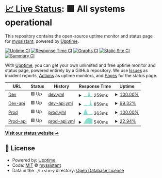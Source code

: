 # [📈 Live Status](https://myssistant.github.io/upptime): <!--live status--> **🟩 All systems operational**

This repository contains the open-source uptime monitor and status page for [myssistant](https://myssistant.github.io/upptime), powered by [Upptime](https://github.com/upptime/upptime).

[![Uptime CI](https://github.com/myssistant/upptime/workflows/Uptime%20CI/badge.svg)](https://github.com/myssistant/upptime/actions?query=workflow%3A%22Uptime+CI%22)
[![Response Time CI](https://github.com/myssistant/upptime/workflows/Response%20Time%20CI/badge.svg)](https://github.com/myssistant/upptime/actions?query=workflow%3A%22Response+Time+CI%22)
[![Graphs CI](https://github.com/myssistant/upptime/workflows/Graphs%20CI/badge.svg)](https://github.com/myssistant/upptime/actions?query=workflow%3A%22Graphs+CI%22)
[![Static Site CI](https://github.com/myssistant/upptime/workflows/Static%20Site%20CI/badge.svg)](https://github.com/myssistant/upptime/actions?query=workflow%3A%22Static+Site+CI%22)
[![Summary CI](https://github.com/myssistant/upptime/workflows/Summary%20CI/badge.svg)](https://github.com/myssistant/upptime/actions?query=workflow%3A%22Summary+CI%22)

With [Upptime](https://upptime.js.org), you can get your own unlimited and free uptime monitor and status page, powered entirely by a GitHub repository. We use [Issues](https://github.com/myssistant/upptime/issues) as incident reports, [Actions](https://github.com/myssistant/upptime/actions) as uptime monitors, and [Pages](https://myssistant.github.io/upptime) for the status page.

<!--start: status pages-->
<!-- This summary is generated by Upptime (https://github.com/upptime/upptime) -->
<!-- Do not edit this manually, your changes will be overwritten -->
<!-- prettier-ignore -->
| URL | Status | History | Response Time | Uptime |
| --- | ------ | ------- | ------------- | ------ |
| <img alt="" src="https://spaces.myssistant.cloud/sites/favicon-32x32.png" height="13"> [Dev](https://dev.myssistant.com) | 🟩 Up | [dev.yml](https://github.com/myssistant/upptime/commits/HEAD/history/dev.yml) | <details><summary><img alt="Response time graph" src="./graphs/dev/response-time-week.png" height="20"> 259ms</summary><br><a href="https://myssistant.github.io/upptime/history/dev"><img alt="Response time 309" src="https://img.shields.io/endpoint?url=https%3A%2F%2Fraw.githubusercontent.com%2Fmyssistant%2Fupptime%2FHEAD%2Fapi%2Fdev%2Fresponse-time.json"></a><br><a href="https://myssistant.github.io/upptime/history/dev"><img alt="24-hour response time 141" src="https://img.shields.io/endpoint?url=https%3A%2F%2Fraw.githubusercontent.com%2Fmyssistant%2Fupptime%2FHEAD%2Fapi%2Fdev%2Fresponse-time-day.json"></a><br><a href="https://myssistant.github.io/upptime/history/dev"><img alt="7-day response time 259" src="https://img.shields.io/endpoint?url=https%3A%2F%2Fraw.githubusercontent.com%2Fmyssistant%2Fupptime%2FHEAD%2Fapi%2Fdev%2Fresponse-time-week.json"></a><br><a href="https://myssistant.github.io/upptime/history/dev"><img alt="30-day response time 309" src="https://img.shields.io/endpoint?url=https%3A%2F%2Fraw.githubusercontent.com%2Fmyssistant%2Fupptime%2FHEAD%2Fapi%2Fdev%2Fresponse-time-month.json"></a><br><a href="https://myssistant.github.io/upptime/history/dev"><img alt="1-year response time 309" src="https://img.shields.io/endpoint?url=https%3A%2F%2Fraw.githubusercontent.com%2Fmyssistant%2Fupptime%2FHEAD%2Fapi%2Fdev%2Fresponse-time-year.json"></a></details> | <details><summary><a href="https://myssistant.github.io/upptime/history/dev">100.00%</a></summary><a href="https://myssistant.github.io/upptime/history/dev"><img alt="All-time uptime 100.00%" src="https://img.shields.io/endpoint?url=https%3A%2F%2Fraw.githubusercontent.com%2Fmyssistant%2Fupptime%2FHEAD%2Fapi%2Fdev%2Fuptime.json"></a><br><a href="https://myssistant.github.io/upptime/history/dev"><img alt="24-hour uptime 100.00%" src="https://img.shields.io/endpoint?url=https%3A%2F%2Fraw.githubusercontent.com%2Fmyssistant%2Fupptime%2FHEAD%2Fapi%2Fdev%2Fuptime-day.json"></a><br><a href="https://myssistant.github.io/upptime/history/dev"><img alt="7-day uptime 100.00%" src="https://img.shields.io/endpoint?url=https%3A%2F%2Fraw.githubusercontent.com%2Fmyssistant%2Fupptime%2FHEAD%2Fapi%2Fdev%2Fuptime-week.json"></a><br><a href="https://myssistant.github.io/upptime/history/dev"><img alt="30-day uptime 100.00%" src="https://img.shields.io/endpoint?url=https%3A%2F%2Fraw.githubusercontent.com%2Fmyssistant%2Fupptime%2FHEAD%2Fapi%2Fdev%2Fuptime-month.json"></a><br><a href="https://myssistant.github.io/upptime/history/dev"><img alt="1-year uptime 100.00%" src="https://img.shields.io/endpoint?url=https%3A%2F%2Fraw.githubusercontent.com%2Fmyssistant%2Fupptime%2FHEAD%2Fapi%2Fdev%2Fuptime-year.json"></a></details>
| <img alt="" src="https://spaces.myssistant.cloud/sites/favicon-32x32.png" height="13"> [Dev-api](https://api-dev.myssistant.com/ping) | 🟩 Up | [dev-api.yml](https://github.com/myssistant/upptime/commits/HEAD/history/dev-api.yml) | <details><summary><img alt="Response time graph" src="./graphs/dev-api/response-time-week.png" height="20"> 859ms</summary><br><a href="https://myssistant.github.io/upptime/history/dev-api"><img alt="Response time 710" src="https://img.shields.io/endpoint?url=https%3A%2F%2Fraw.githubusercontent.com%2Fmyssistant%2Fupptime%2FHEAD%2Fapi%2Fdev-api%2Fresponse-time.json"></a><br><a href="https://myssistant.github.io/upptime/history/dev-api"><img alt="24-hour response time 566" src="https://img.shields.io/endpoint?url=https%3A%2F%2Fraw.githubusercontent.com%2Fmyssistant%2Fupptime%2FHEAD%2Fapi%2Fdev-api%2Fresponse-time-day.json"></a><br><a href="https://myssistant.github.io/upptime/history/dev-api"><img alt="7-day response time 859" src="https://img.shields.io/endpoint?url=https%3A%2F%2Fraw.githubusercontent.com%2Fmyssistant%2Fupptime%2FHEAD%2Fapi%2Fdev-api%2Fresponse-time-week.json"></a><br><a href="https://myssistant.github.io/upptime/history/dev-api"><img alt="30-day response time 710" src="https://img.shields.io/endpoint?url=https%3A%2F%2Fraw.githubusercontent.com%2Fmyssistant%2Fupptime%2FHEAD%2Fapi%2Fdev-api%2Fresponse-time-month.json"></a><br><a href="https://myssistant.github.io/upptime/history/dev-api"><img alt="1-year response time 710" src="https://img.shields.io/endpoint?url=https%3A%2F%2Fraw.githubusercontent.com%2Fmyssistant%2Fupptime%2FHEAD%2Fapi%2Fdev-api%2Fresponse-time-year.json"></a></details> | <details><summary><a href="https://myssistant.github.io/upptime/history/dev-api">99.32%</a></summary><a href="https://myssistant.github.io/upptime/history/dev-api"><img alt="All-time uptime 99.53%" src="https://img.shields.io/endpoint?url=https%3A%2F%2Fraw.githubusercontent.com%2Fmyssistant%2Fupptime%2FHEAD%2Fapi%2Fdev-api%2Fuptime.json"></a><br><a href="https://myssistant.github.io/upptime/history/dev-api"><img alt="24-hour uptime 100.00%" src="https://img.shields.io/endpoint?url=https%3A%2F%2Fraw.githubusercontent.com%2Fmyssistant%2Fupptime%2FHEAD%2Fapi%2Fdev-api%2Fuptime-day.json"></a><br><a href="https://myssistant.github.io/upptime/history/dev-api"><img alt="7-day uptime 99.32%" src="https://img.shields.io/endpoint?url=https%3A%2F%2Fraw.githubusercontent.com%2Fmyssistant%2Fupptime%2FHEAD%2Fapi%2Fdev-api%2Fuptime-week.json"></a><br><a href="https://myssistant.github.io/upptime/history/dev-api"><img alt="30-day uptime 99.53%" src="https://img.shields.io/endpoint?url=https%3A%2F%2Fraw.githubusercontent.com%2Fmyssistant%2Fupptime%2FHEAD%2Fapi%2Fdev-api%2Fuptime-month.json"></a><br><a href="https://myssistant.github.io/upptime/history/dev-api"><img alt="1-year uptime 99.53%" src="https://img.shields.io/endpoint?url=https%3A%2F%2Fraw.githubusercontent.com%2Fmyssistant%2Fupptime%2FHEAD%2Fapi%2Fdev-api%2Fuptime-year.json"></a></details>
| <img alt="" src="https://spaces.myssistant.cloud/sites/favicon-32x32.png" height="13"> [Prod](https://myssistant.com) | 🟩 Up | [prod.yml](https://github.com/myssistant/upptime/commits/HEAD/history/prod.yml) | <details><summary><img alt="Response time graph" src="./graphs/prod/response-time-week.png" height="20"> 363ms</summary><br><a href="https://myssistant.github.io/upptime/history/prod"><img alt="Response time 363" src="https://img.shields.io/endpoint?url=https%3A%2F%2Fraw.githubusercontent.com%2Fmyssistant%2Fupptime%2FHEAD%2Fapi%2Fprod%2Fresponse-time.json"></a><br><a href="https://myssistant.github.io/upptime/history/prod"><img alt="24-hour response time 147" src="https://img.shields.io/endpoint?url=https%3A%2F%2Fraw.githubusercontent.com%2Fmyssistant%2Fupptime%2FHEAD%2Fapi%2Fprod%2Fresponse-time-day.json"></a><br><a href="https://myssistant.github.io/upptime/history/prod"><img alt="7-day response time 363" src="https://img.shields.io/endpoint?url=https%3A%2F%2Fraw.githubusercontent.com%2Fmyssistant%2Fupptime%2FHEAD%2Fapi%2Fprod%2Fresponse-time-week.json"></a><br><a href="https://myssistant.github.io/upptime/history/prod"><img alt="30-day response time 363" src="https://img.shields.io/endpoint?url=https%3A%2F%2Fraw.githubusercontent.com%2Fmyssistant%2Fupptime%2FHEAD%2Fapi%2Fprod%2Fresponse-time-month.json"></a><br><a href="https://myssistant.github.io/upptime/history/prod"><img alt="1-year response time 363" src="https://img.shields.io/endpoint?url=https%3A%2F%2Fraw.githubusercontent.com%2Fmyssistant%2Fupptime%2FHEAD%2Fapi%2Fprod%2Fresponse-time-year.json"></a></details> | <details><summary><a href="https://myssistant.github.io/upptime/history/prod">100.00%</a></summary><a href="https://myssistant.github.io/upptime/history/prod"><img alt="All-time uptime 100.00%" src="https://img.shields.io/endpoint?url=https%3A%2F%2Fraw.githubusercontent.com%2Fmyssistant%2Fupptime%2FHEAD%2Fapi%2Fprod%2Fuptime.json"></a><br><a href="https://myssistant.github.io/upptime/history/prod"><img alt="24-hour uptime 100.00%" src="https://img.shields.io/endpoint?url=https%3A%2F%2Fraw.githubusercontent.com%2Fmyssistant%2Fupptime%2FHEAD%2Fapi%2Fprod%2Fuptime-day.json"></a><br><a href="https://myssistant.github.io/upptime/history/prod"><img alt="7-day uptime 100.00%" src="https://img.shields.io/endpoint?url=https%3A%2F%2Fraw.githubusercontent.com%2Fmyssistant%2Fupptime%2FHEAD%2Fapi%2Fprod%2Fuptime-week.json"></a><br><a href="https://myssistant.github.io/upptime/history/prod"><img alt="30-day uptime 100.00%" src="https://img.shields.io/endpoint?url=https%3A%2F%2Fraw.githubusercontent.com%2Fmyssistant%2Fupptime%2FHEAD%2Fapi%2Fprod%2Fuptime-month.json"></a><br><a href="https://myssistant.github.io/upptime/history/prod"><img alt="1-year uptime 100.00%" src="https://img.shields.io/endpoint?url=https%3A%2F%2Fraw.githubusercontent.com%2Fmyssistant%2Fupptime%2FHEAD%2Fapi%2Fprod%2Fuptime-year.json"></a></details>
| <img alt="" src="https://spaces.myssistant.cloud/sites/favicon-32x32.png" height="13"> [Prod-api](https://api.myssistant.com/ping) | 🟩 Up | [prod-api.yml](https://github.com/myssistant/upptime/commits/HEAD/history/prod-api.yml) | <details><summary><img alt="Response time graph" src="./graphs/prod-api/response-time-week.png" height="20"> 540ms</summary><br><a href="https://myssistant.github.io/upptime/history/prod-api"><img alt="Response time 540" src="https://img.shields.io/endpoint?url=https%3A%2F%2Fraw.githubusercontent.com%2Fmyssistant%2Fupptime%2FHEAD%2Fapi%2Fprod-api%2Fresponse-time.json"></a><br><a href="https://myssistant.github.io/upptime/history/prod-api"><img alt="24-hour response time 442" src="https://img.shields.io/endpoint?url=https%3A%2F%2Fraw.githubusercontent.com%2Fmyssistant%2Fupptime%2FHEAD%2Fapi%2Fprod-api%2Fresponse-time-day.json"></a><br><a href="https://myssistant.github.io/upptime/history/prod-api"><img alt="7-day response time 540" src="https://img.shields.io/endpoint?url=https%3A%2F%2Fraw.githubusercontent.com%2Fmyssistant%2Fupptime%2FHEAD%2Fapi%2Fprod-api%2Fresponse-time-week.json"></a><br><a href="https://myssistant.github.io/upptime/history/prod-api"><img alt="30-day response time 540" src="https://img.shields.io/endpoint?url=https%3A%2F%2Fraw.githubusercontent.com%2Fmyssistant%2Fupptime%2FHEAD%2Fapi%2Fprod-api%2Fresponse-time-month.json"></a><br><a href="https://myssistant.github.io/upptime/history/prod-api"><img alt="1-year response time 540" src="https://img.shields.io/endpoint?url=https%3A%2F%2Fraw.githubusercontent.com%2Fmyssistant%2Fupptime%2FHEAD%2Fapi%2Fprod-api%2Fresponse-time-year.json"></a></details> | <details><summary><a href="https://myssistant.github.io/upptime/history/prod-api">22.94%</a></summary><a href="https://myssistant.github.io/upptime/history/prod-api"><img alt="All-time uptime 22.94%" src="https://img.shields.io/endpoint?url=https%3A%2F%2Fraw.githubusercontent.com%2Fmyssistant%2Fupptime%2FHEAD%2Fapi%2Fprod-api%2Fuptime.json"></a><br><a href="https://myssistant.github.io/upptime/history/prod-api"><img alt="24-hour uptime 0.00%" src="https://img.shields.io/endpoint?url=https%3A%2F%2Fraw.githubusercontent.com%2Fmyssistant%2Fupptime%2FHEAD%2Fapi%2Fprod-api%2Fuptime-day.json"></a><br><a href="https://myssistant.github.io/upptime/history/prod-api"><img alt="7-day uptime 22.94%" src="https://img.shields.io/endpoint?url=https%3A%2F%2Fraw.githubusercontent.com%2Fmyssistant%2Fupptime%2FHEAD%2Fapi%2Fprod-api%2Fuptime-week.json"></a><br><a href="https://myssistant.github.io/upptime/history/prod-api"><img alt="30-day uptime 22.94%" src="https://img.shields.io/endpoint?url=https%3A%2F%2Fraw.githubusercontent.com%2Fmyssistant%2Fupptime%2FHEAD%2Fapi%2Fprod-api%2Fuptime-month.json"></a><br><a href="https://myssistant.github.io/upptime/history/prod-api"><img alt="1-year uptime 22.94%" src="https://img.shields.io/endpoint?url=https%3A%2F%2Fraw.githubusercontent.com%2Fmyssistant%2Fupptime%2FHEAD%2Fapi%2Fprod-api%2Fuptime-year.json"></a></details>

<!--end: status pages-->

[**Visit our status website →**](https://myssistant.github.io/upptime)

## 📄 License

- Powered by: [Upptime](https://github.com/upptime/upptime)
- Code: [MIT](./LICENSE) © [myssistant](https://myssistant.github.io/upptime)
- Data in the `./history` directory: [Open Database License](https://opendatacommons.org/licenses/odbl/1-0/)
